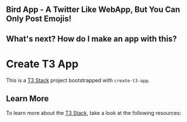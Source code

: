 
## Bird App - A Twitter Like WebApp, But You Can Only Post Emojis! 

## What's next? How do I make an app with this?



# Create T3 App

This is a [T3 Stack](https://create.t3.gg/) project bootstrapped with `create-t3-app`.

## Learn More

To learn more about the [T3 Stack](https://create.t3.gg/), take a look at the following resources:
